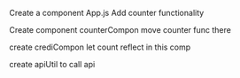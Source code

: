 

Create a component App.js 
Add counter functionality 

Create component counterCompon 
    move counter func there 

create crediCompon 
    let count reflect in this comp 

create apiUtil to call api 
    